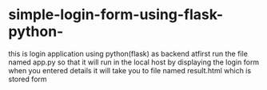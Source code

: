 # simple-login-form-using-flask-python-
this is login application using python(flask) as backend 
atfirst run the file named app.py so that it will run in the local host by displaying the login form when you entered details it will take you to file named result.html which is stored form
